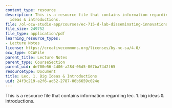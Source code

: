 ```yaml
---
content_type: resource
description: This is a resource file that contains information regarding lec. 1. big
  ideas & introductions.
file: /ol-ocw-studio-app/courses/ec-715-d-lab-disseminating-innovations-for-the-common-good-spring-2007/24f3c219a2f6ad52278706b6659c024e_MITEC_715S07_lec1.pdf
file_size: 249752
file_type: application/pdf
learning_resource_types:
- Lecture Notes
license: https://creativecommons.org/licenses/by-nc-sa/4.0/
ocw_type: OCWFile
parent_title: Lecture Notes
parent_type: CourseSection
parent_uid: de700e56-4d06-a284-06d5-067ba74d2f65
resourcetype: Document
title: Lec. 1. Big Ideas & Introductions
uid: 24f3c219-a2f6-ad52-2787-06b6659c024e
---
```

This is a resource file that contains information regarding lec. 1. big ideas & introductions.